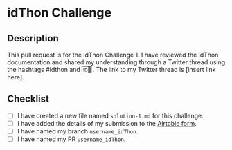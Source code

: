 # idThon Challenge

## Description

This pull request is for the idThon Challenge 1. I have reviewed the idThon documentation and shared my understanding through a Twitter thread using the hashtags #idthon and 🆔👀. The link to my Twitter thread is [insert link here].

## Checklist

- [ ] I have created a new file named `solution-1.md` for this challenge.
- [ ] I have added the details of my submission to the [Airtable form](https://airtable.com/shrNCmi6zP4RDklNi).
- [ ] I have named my branch `username_idThon`.
- [ ] I have named my PR `username_idThon`.
